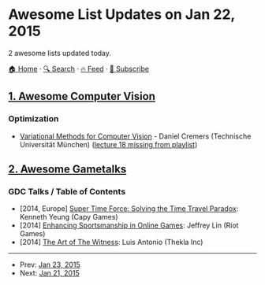 # Awesome List Updates on Jan 22, 2015

2 awesome lists updated today.

[🏠 Home](/README.md) · [🔍 Search](https://test.trackawesomelist.com/search/) · [🔥 Feed](https://test.trackawesomelist.com/feed.xml) · [📮 Subscribe](https://trackawesomelist.us17.list-manage.com/subscribe?u=d2f0117aa829c83a63ec63c2f&id=36a103854c)



## [1. Awesome Computer Vision](/content/jbhuang0604/awesome-computer-vision/README.md)

### Optimization

*   [Variational Methods for Computer Vision](https://www.youtube.com/playlist?list=PLTBdjV_4f-EJ7A2iIH5L5ztqqrWYjP2RI) - Daniel Cremers (Technische Universität München) ([lecture 18 missing from playlist](https://www.youtube.com/watch?v=GgcbVPNd3SI))

## [2. Awesome Gametalks](/content/hzoo/awesome-gametalks/README.md)

### GDC Talks / Table of Contents

*   \[2014, Europe] [Super Time Force: Solving the Time Travel Paradox](http://gdcvault.com/play/1020766/): Kenneth Yeung (Capy Games)
*   \[2014] [Enhancing Sportsmanship in Online Games](http://www.gdcvault.com/play/1020389/): Jeffrey Lin (Riot Games)
*   \[2014] [The Art of The Witness](http://www.gdcvault.com/play/1020552/): Luis Antonio (Thekla Inc)

---

- Prev: [Jan 23, 2015](/content/2015/01/23/README.md)
- Next: [Jan 21, 2015](/content/2015/01/21/README.md)